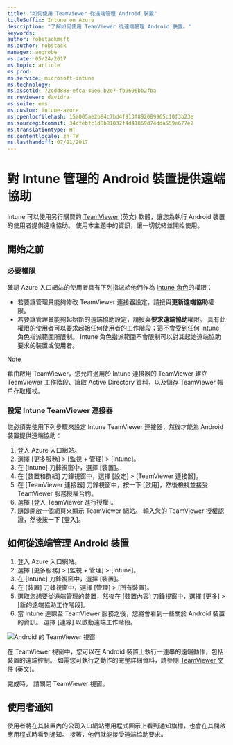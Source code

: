 ```yaml
---
title: "如何使用 TeamViewer 從遠端管理 Android 裝置"
titleSuffix: Intune on Azure
description: "了解如何使用 TeamViewer 從遠端管理 Android 裝置。"
keywords: 
author: robstackmsft
ms.author: robstack
manager: angrobe
ms.date: 05/24/2017
ms.topic: article
ms.prod: 
ms.service: microsoft-intune
ms.technology: 
ms.assetid: 72cdd888-efca-46e6-b2e7-fb9696bb2fba
ms.reviewer: davidra
ms.suite: ems
ms.custom: intune-azure
ms.openlocfilehash: 15a005ae2b84c7bd4f913f892089965c10f3b23e
ms.sourcegitcommit: 34cfebfc1d8b81032f4d41869d74dda559e677e2
ms.translationtype: HT
ms.contentlocale: zh-TW
ms.lasthandoff: 07/01/2017
---
```

# <a name="provide-remote-assistance-for-intune-managed-android-devices"></a>對 Intune 管理的 Android 裝置提供遠端協助

Intune 可以使用另行購買的 [TeamViewer](https://www.teamviewer.com) \(英文\) 軟體，讓您為執行 Android 裝置的使用者提供遠端協助。 使用本主題中的資訊，讓一切就緒並開始使用。

## <a name="before-you-start"></a>開始之前

### <a name="required-permissions"></a>必要權限

確認 Azure 入口網站的使用者具有下列指派給他們作為 [Intune 角色](https://docs.microsoft.com/intune-azure/access-control/role-based-access-control)的權限：
- 若要讓管理員能夠修改 TeamViewer 連接器設定，請授與**更新遠端協助**權限。
- 若要讓管理員能夠起始新的遠端協助設定，請授與**要求遠端協助**權限。 具有此權限的使用者可以要求起始任何使用者的工作階段；這不會受到任何 Intune 角色指派範圍所限制。 Intune 角色指派範圍不會限制可以對其起始遠端協助要求的裝置或使用者。

>[!NOTE]
>藉由啟用 TeamViewer，您允許適用於 Intune 連接器的 TeamViewer 建立 TeamViewer 工作階段、讀取 Active Directory 資料，以及儲存 TeamViewer 帳戶存取權杖。

### <a name="configure-the-intune-teamviewer-connector"></a>設定 Intune TeamViewer 連接器

您必須先使用下列步驟來設定 Intune TeamViewer 連接器，然後才能為 Android 裝置提供遠端協助：


1. 登入 Azure 入口網站。
2. 選擇 [更多服務]  >  [監視 + 管理]  >  [Intune]。
3. 在 [Intune] 刀鋒視窗中，選擇 [裝置]。
4. 在 [裝置和群組] 刀鋒視窗中，選擇 [設定] > [TeamViewer 連接器]。
5. 在 [TeamViewer 連接器] 刀鋒視窗中，按一下 [啟用]，然後檢視並接受 TeamViewer 服務授權合約。
6. 選擇 [登入 TeamViewer 進行授權]。
7. 隨即開啟一個網頁來顯示 TeamViewer 網站。 輸入您的 TeamViewer 授權認證，然後按一下 [登入]。


## <a name="how-to-remotely-administer-an-android-device"></a>如何從遠端管理 Android 裝置

1. 登入 Azure 入口網站。
2. 選擇 [更多服務]  >  [監視 + 管理]  >  [Intune]。
3. 在 [Intune] 刀鋒視窗中，選擇 [裝置]。
4. 在 [裝置] 刀鋒視窗中，選擇 [管理] > [所有裝置]。
5. 選取您想要從遠端管理的裝置，然後在 [裝置內容] 刀鋒視窗中，選擇 [更多] > [新的遠端協助工作階段]。
6. 當 Intune 連線至 TeamViewer 服務之後，您將會看到一些關於 Android 裝置的資訊。 選擇 [連線] 以啟動遠端工作階段。

![Android 的 TeamViewer 視窗](./media/android-teamviewer.png)

在 TeamViewer 視窗中，您可以在 Android 裝置上執行一連串的遠端動作，包括裝置的遠端控制。 如需您可執行之動作的完整詳細資料，請參閱 [TeamViewer 文件](https://www.teamviewer.com/support/documents/) \(英文\)。

完成時， 請關閉 TeamViewer 視窗。

## <a name="end-user-notifications"></a>使用者通知

使用者將在其裝置內的公司入口網站應用程式圖示上看到通知旗標，也會在其開啟應用程式時看到通知。 接著，他們就能接受遠端協助要求。

